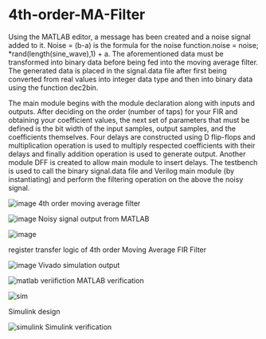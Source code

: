 # 4th-order-MA-Filter

Using the MATLAB editor, a message has been created and a noise signal added to it. Noise = (b-a) is the formula for the noise function.noise = noise; *rand(length(sine_wave),1) + a. The aforementioned data must be transformed into binary data before being fed into the moving average filter. The generated data is placed in the signal.data file after first being converted from real values into integer data type and then into binary data using the function dec2bin.

The main module begins with the module declaration along with inputs and outputs. After deciding on the order (number of taps) for your FIR and obtaining your coefficient values, the next set of parameters that must be defined is the bit width of the input samples, output samples, and the coefficients themselves. Four delays are constructed using D flip-flops and multiplication operation is used to multiply respected coefficients with their delays and finally addition operation is used to generate output. 
Another module DFF is created to allow main module to insert delays. The testbench is used to call the binary signal.data file and Verilog main module (by instantiating) and perform the filtering operation on the above the noisy signal.


![image](https://github.com/ChinmaiChowdary/4th-order-MA-Filter/assets/119433702/92198887-1f75-4f83-b2a2-55e3fd8f0931)
4th order moving average filter




![image](https://github.com/ChinmaiChowdary/4th-order-MA-Filter/assets/119433702/6793f425-13f5-4fec-a1da-d42b5c505f21)
Noisy signal output from MATLAB




![image](https://github.com/ChinmaiChowdary/4th-order-MA-Filter/assets/119433702/113c8500-07a6-42df-8cf7-b976c6b636b4)

register transfer logic of 4th order Moving Average FIR Filter


![image](https://github.com/ChinmaiChowdary/4th-order-MA-Filter/assets/119433702/dc9c3995-28e3-4fd9-9dde-39e3544928d0)
Vivado simulation output


![matlab veriifiction](https://github.com/ChinmaiChowdary/4th-order-MA-Filter/assets/119433702/75806e52-b46a-4b47-929f-b0fd00e22355)
MATLAB verification




![sim](https://github.com/ChinmaiChowdary/4th-order-MA-Filter/assets/119433702/1f86f774-4a76-4b04-b172-ed70872e3c7e)

Simulink design




![simulink](https://github.com/ChinmaiChowdary/4th-order-MA-Filter/assets/119433702/2808f522-a745-45d1-aabd-a968bca8b9f6)
Simulink verification


